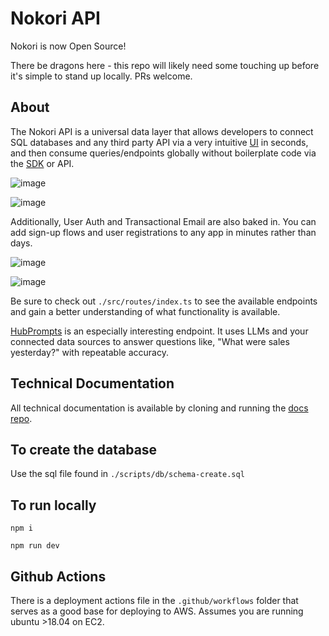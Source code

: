 # Nokori API

Nokori is now Open Source!

There be dragons here - this repo will likely need some touching up before it's simple to stand up locally. PRs welcome.

## About

The Nokori API is a universal data layer that allows developers to connect SQL databases and any third party API via a very intuitive [UI](https://github.com/getnokori/nokori-ui) in seconds, and then consume queries/endpoints globally without boilerplate code via the [SDK](https://www.npmjs.com/package/@nokori/js-sdk) or API.

![image](https://github.com/getnokori/api/assets/1544125/4c3b8d63-d2ab-4857-9f79-5ddabbe69c15)

![image](https://github.com/getnokori/api/assets/1544125/bc4ed21a-020d-41f5-a636-14a5a767dc3c)

Additionally, User Auth and Transactional Email are also baked in. You can add sign-up flows and user registrations to any app in minutes rather than days.

![image](https://github.com/getnokori/api/assets/1544125/2b5f156e-41f0-46f5-9982-94cb0db45e7b)

![image](https://github.com/getnokori/api/assets/1544125/d5f4cfb1-5f35-4f9d-b4aa-1b72124b459c)

Be sure to check out `./src/routes/index.ts` to see the available endpoints and gain a better understanding of what functionality is available.

[HubPrompts](https://github.com/getnokori/api/blob/dffc7a1d741aea0327b07c5b969bef6aaad10383/src/routes/hubs/index.ts#L71) is an especially interesting endpoint. It uses LLMs and your connected data sources to answer questions like, "What were sales yesterday?" with repeatable accuracy.

## Technical Documentation

All technical documentation is available by cloning and running the [docs repo](https://github.com/getnokori/docs).

## To create the database

Use the sql file found in `./scripts/db/schema-create.sql`

## To run locally

`npm i`

`npm run dev`

## Github Actions

There is a deployment actions file in the `.github/workflows` folder that serves as a good base for deploying to AWS. Assumes you are running ubuntu >18.04 on EC2.
